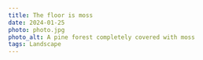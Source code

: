 ```yaml
---
title: The floor is moss
date: 2024-01-25
photo: photo.jpg
photo_alt: A pine forest completely covered with moss
tags: Landscape
---
```

